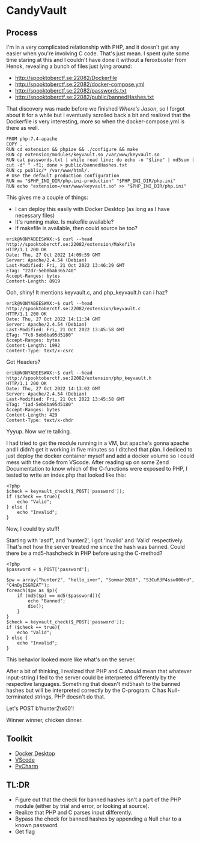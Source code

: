 # CandyVault #

## Process ##

I'm in a very complicated relationship with PHP, and it doesn't get any easier when you're involving C code. That's just 
mean. I spent quite some time staring at this and I couldn't have done it without a feroxbuster from Henok, revealing a 
bunch of files just lying around:

- http://spooktoberctf.se:22082/Dockerfile
- http://spooktoberctf.se:22082/docker-compose.yml
- http://spooktoberctf.se:22082/passwords.txt
- http://spooktoberctf.se:22082/public/bannedHashes.txt

That discovery was made before we finished _Where's Jason_, so I forgot about it for a while but I eventually scrolled 
back a bit and realized that the Dockerfile is very interesting, more so when the docker-compose.yml is there as well.

```
FROM php:7.4-apache
COPY . .
RUN cd extension && phpize && ./configure && make
RUN cp extension/modules/keyvault.so /var/www/keyvault.so
RUN cat passwords.txt | while read line; do echo -n "$line" | md5sum | cut -d" " -f1; done > public/bannedHashes.txt
RUN cp public/* /var/www/html/.
# Use the default production configuration
RUN mv "$PHP_INI_DIR/php.ini-production" "$PHP_INI_DIR/php.ini"
RUN echo "extension=/var/www/keyvault.so" >> "$PHP_INI_DIR/php.ini"
```
This gives me a couple of things:
- I can deploy this easily with Docker Desktop (as long as I have necessary files)
- It's running make. Is makefile available?
- If makefile is available, then could source be too?

```
erik@NONYABEESWAX:~$ curl --head http://spooktoberctf.se:22082/extension/Makefile
HTTP/1.1 200 OK
Date: Thu, 27 Oct 2022 14:09:59 GMT
Server: Apache/2.4.54 (Debian)
Last-Modified: Fri, 21 Oct 2022 13:46:29 GMT
ETag: "22d7-5eb8bab365740"
Accept-Ranges: bytes
Content-Length: 8919
```

Ooh, shiny! It mentions keyvault.c, and php_keyvault.h can i haz?

```
erik@NONYABEESWAX:~$ curl --head http://spooktoberctf.se:22082/extension/keyvault.c
HTTP/1.1 200 OK
Date: Thu, 27 Oct 2022 14:11:34 GMT
Server: Apache/2.4.54 (Debian)
Last-Modified: Fri, 21 Oct 2022 13:45:58 GMT
ETag: "7c8-5eb8ba95d5180"
Accept-Ranges: bytes
Content-Length: 1992
Content-Type: text/x-csrc
```

Got Headers?

```
erik@NONYABEESWAX:~$ curl --head http://spooktoberctf.se:22082/extension/php_keyvault.h
HTTP/1.1 200 OK
Date: Thu, 27 Oct 2022 14:13:02 GMT
Server: Apache/2.4.54 (Debian)
Last-Modified: Fri, 21 Oct 2022 13:45:58 GMT
ETag: "1ad-5eb8ba95d5180"
Accept-Ranges: bytes
Content-Length: 429
Content-Type: text/x-chdr
```

Yyyup. Now we're talking.

I had tried to get the module running in a VM, but apache's gonna apache and I didn't get it working in five minutes so 
I ditched that plan. I dediced to just deploy the docker container myself and add a docker volume so I could mess with 
the code from VScode. After reading up on some Zend Documentation to know which of the C-functions were exposed to PHP, 
I tested to write an index.php that looked like this:

```
<?php
$check = keyvault_check($_POST['password']);
if ($check == true){
    echo "Valid";
} else {
    echo "Invalid";
}
```

Now, I could try stuff!

Starting with 'asdf', and 'hunter2', I got 'Invalid' and 'Valid' respectively. That's not how the server treated me 
since the hash was banned. Could there be a md5-hashcheck in PHP before using the C-method?

```
<?php
$password = $_POST['password'];

$pw = array("hunter2", "hello_iver", "Sommar2020", "S3CuR3P4ssw000rd", "C4nDyISGREAT");
foreach($pw as $p){
    if (md5($p) == md5($password)){
        echo "Banned";
        die();
    }
}
$check = keyvault_check($_POST['password']);
if ($check == true){
    echo "Valid";
} else {
    echo "Invalid";
}
```

This behavior looked more like what's on the server.

After a bit of thinking, I realized that PHP and C _should_ mean that whatever input-string I fed to the server could be 
interpreted differently by the respective languages. Something that doesn't md5hash to the banned hashes but will be 
interpreted correctly by the C-program. C has Null-terminated strings, PHP doesn't do that.

Let's POST b'hunter2\x00'!

Winner winner, chicken dinner.

## Toolkit ##

- [Docker Desktop](https://www.docker.com/products/docker-desktop/)
- [VScode](https://code.visualstudio.com/)
- [PyCharm](https://www.jetbrains.com/pycharm/)

## TL:DR ##
- Figure out that the check for banned hashes isn't a part of the PHP module (either by trial and error, or looking at source).
- Realize that PHP and C parses input differently.
- Bypass the check for banned hashes by appending a Null char to a known password
- Get flag